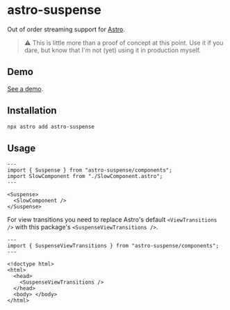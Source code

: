 # astro-suspense

Out of order streaming support for [Astro](https://astro.build).

> :warning: This is little more than a proof of concept at this point. Use it if you dare, but know that I'm not (yet) using it in production myself.

## Demo

[See a demo](https://astro-suspense.cwh.gg/).

## Installation

```bash
npx astro add astro-suspense
```

## Usage

```astro
---
import { Suspense } from "astro-suspense/components";
import SlowComponent from "./SlowComponent.astro";
---

<Suspense>
  <SlowComponent />
</Suspense>
```

For view transitions you need to replace Astro's default `<ViewTransitions />` with this package's `<SuspenseViewTransitions />`.

```astro
---
import { SuspenseViewTransitions } from "astro-suspense/components";
---

<!doctype html>
<html>
  <head>
    <SuspenseViewTransitions />
  </head>
  <body> </body>
</html>
```
